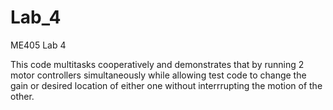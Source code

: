 # Lab_4
ME405 Lab 4

This code multitasks cooperatively and demonstrates that by running 2 motor controllers simultaneously while allowing test code to change the gain or desired location of either one without interrrupting the motion of the other.
